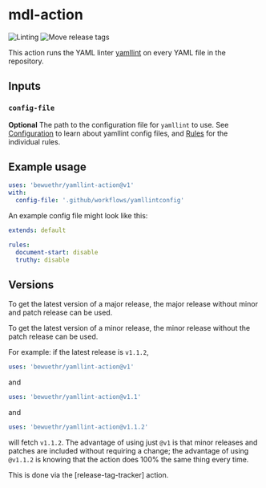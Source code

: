 # mdl-action

![Linting](https://github.com/bewuethr/yamllint-action/workflows/Linting/badge.svg)
![Move release tags](https://github.com/bewuethr/yamllint-action/workflows/Move%20release%20tags/badge.svg)

This action runs the YAML linter [yamllint] on every YAML file in the
repository.

  [yamllint]: https://github.com/adrienverge/yamllint

## Inputs

### `config-file`

**Optional** The path to the configuration file for `yamllint` to use. See
[Configuration] to learn about yamllint config files, and [Rules] for the
individual rules.

  [Configuration]: https://yamllint.readthedocs.io/en/stable/configuration.html
  [Rules]: https://yamllint.readthedocs.io/en/stable/rules.html

## Example usage

```yml
uses: 'bewuethr/yamllint-action@v1'
with:
  config-file: '.github/workflows/yamllintconfig'
```

An example config file might look like this:

```yaml
extends: default

rules:
  document-start: disable
  truthy: disable
```

## Versions

To get the latest version of a major release, the major release without minor
and patch release can be used.

To get the latest version of a minor release, the minor release without the
patch release can be used.

For example: if the latest release is `v1.1.2`,

```yaml
uses: 'bewuethr/yamllint-action@v1'
```

and

```yaml
uses: 'bewuethr/yamllint-action@v1.1'
```

and

```yaml
uses: 'bewuethr/yamllint-action@v1.1.2'
```

will fetch `v1.1.2`. The advantage of using just `@v1` is that minor releases
and patches are included without requiring a change; the advantage of using
`@v1.1.2` is knowing that the action does 100% the same thing every time.

This is done via the [release-tag-tracker] action.

  [releasee-tag-tracker]: https://github.com/marketplace/actions/release-tag-tracker
